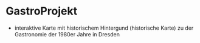 # GastroProjekt
- interaktive Karte mit historischem Hintergund (historische Karte) zu der Gastronomie der 1980er Jahre in Dresden
